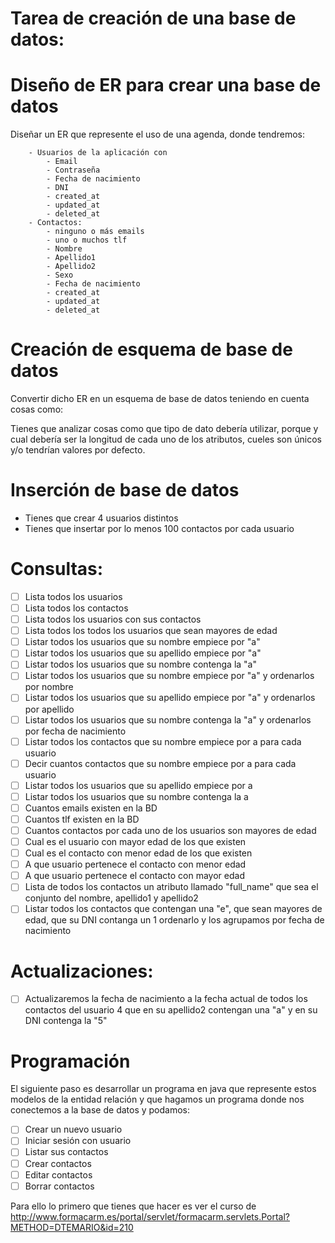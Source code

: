 # Tarea de creación de una base de datos:

# Diseño de ER para crear una base de datos
Diseñar un ER que represente el uso de una agenda, donde tendremos:
```
	- Usuarios de la aplicación con
		- Email
		- Contraseña
		- Fecha de nacimiento
		- DNI
		- created_at
		- updated_at
		- deleted_at
	- Contactos:
		- ninguno o más emails
		- uno o muchos tlf
		- Nombre
		- Apellido1
		- Apellido2
		- Sexo
		- Fecha de nacimiento
        - created_at
		- updated_at
		- deleted_at
```

# Creación de esquema de base de datos
Convertir dicho ER en un esquema de base de datos teniendo en cuenta cosas como:

Tienes que analizar cosas como que tipo de dato debería utilizar, porque y cual debería ser la longitud de cada uno de los atributos, cueles son únicos y/o tendrían valores por defecto.


# Inserción de base de datos
- Tienes que crear 4 usuarios distintos
- Tienes que insertar por lo menos 100 contactos por cada usuario


# Consultas:
- [ ] Lista todos los usuarios
- [ ] Lista todos los contactos
- [ ] Lista todos los usuarios con sus contactos
- [ ] Lista todos los todos los usuarios que sean mayores de edad
- [ ] Listar todos los usuarios que su nombre empiece por "a"
- [ ] Listar todos los usuarios que su apellido empiece por "a"
- [ ] Listar todos los usuarios que su nombre contenga la "a"
- [ ] Listar todos los usuarios que su nombre empiece por "a" y ordenarlos por nombre
- [ ] Listar todos los usuarios que su apellido empiece por "a" y ordenarlos por apellido
- [ ] Listar todos los usuarios que su nombre contenga la "a" y ordenarlos por fecha de nacimiento
- [ ] Listar todos los contactos que su nombre empiece por a para cada usuario
- [ ] Decir cuantos contactos que su nombre empiece por a para cada usuario
- [ ] Listar todos los usuarios que su apellido empiece por a
- [ ] Listar todos los usuarios que su nombre contenga la a
- [ ] Cuantos emails existen en la BD
- [ ] Cuantos tlf existen en la BD
- [ ] Cuantos contactos por cada uno de los usuarios son mayores de edad
- [ ] Cual es el usuario con mayor edad de los que existen
- [ ] Cual es el contacto con menor edad de los que existen
- [ ] A que usuario pertenece el contacto con menor edad
- [ ] A que usuario pertenece el contacto con mayor edad
- [ ] Lista de todos los contactos un atributo llamado "full_name" que sea el conjunto del nombre, apellido1 y apellido2
- [ ] Listar todos los contactos que contengan una "e", que sean mayores de edad, que su DNI contanga un 1 ordenarlo y los agrupamos por fecha de nacimiento

# Actualizaciones:
- [ ] Actualizaremos la fecha de nacimiento a la fecha actual de todos los contactos del usuario 4 que en su apellido2 contengan una "a" y en su DNI contenga la "5" 

# Programación
El siguiente paso es desarrollar un programa en java que represente estos modelos de la entidad relación y que hagamos un programa donde nos conectemos a la base de datos y podamos:
- [ ] Crear un nuevo usuario
- [ ] Iniciar sesión con usuario
- [ ] Listar sus contactos
- [ ] Crear contactos
- [ ] Editar contactos
- [ ] Borrar contactos

Para ello lo primero que tienes que hacer es ver el curso de http://www.formacarm.es/portal/servlet/formacarm.servlets.Portal?METHOD=DTEMARIO&id=210